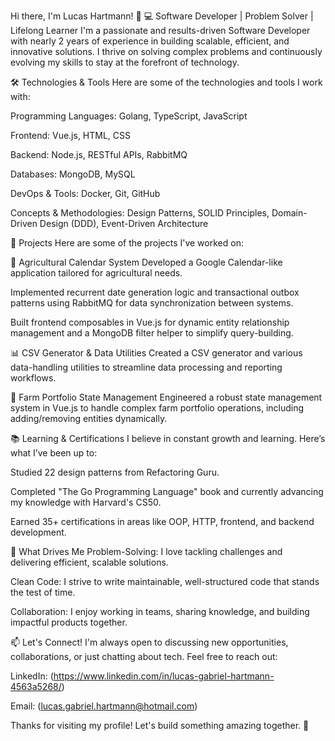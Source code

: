 Hi there, I'm Lucas Hartmann! 👋
💻 Software Developer | Problem Solver | Lifelong Learner
I'm a passionate and results-driven Software Developer with nearly 2 years of experience in building scalable, efficient, and innovative solutions. I thrive on solving complex problems and continuously evolving my skills to stay at the forefront of technology.

🛠️ Technologies & Tools
Here are some of the technologies and tools I work with:

Programming Languages: Golang, TypeScript, JavaScript

Frontend: Vue.js, HTML, CSS

Backend: Node.js, RESTful APIs, RabbitMQ

Databases: MongoDB, MySQL

DevOps & Tools: Docker, Git, GitHub

Concepts & Methodologies: Design Patterns, SOLID Principles, Domain-Driven Design (DDD), Event-Driven Architecture

🚀 Projects
Here are some of the projects I've worked on:

🌱 Agricultural Calendar System
Developed a Google Calendar-like application tailored for agricultural needs.

Implemented recurrent date generation logic and transactional outbox patterns using RabbitMQ for data synchronization between systems.

Built frontend composables in Vue.js for dynamic entity relationship management and a MongoDB filter helper to simplify query-building.

📊 CSV Generator & Data Utilities
Created a CSV generator and various data-handling utilities to streamline data processing and reporting workflows.

🧩 Farm Portfolio State Management
Engineered a robust state management system in Vue.js to handle complex farm portfolio operations, including adding/removing entities dynamically.

📚 Learning & Certifications
I believe in constant growth and learning. Here’s what I’ve been up to:

Studied 22 design patterns from Refactoring Guru.

Completed "The Go Programming Language" book and currently advancing my knowledge with Harvard's CS50.

Earned 35+ certifications in areas like OOP, HTTP, frontend, and backend development.

🌟 What Drives Me
Problem-Solving: I love tackling challenges and delivering efficient, scalable solutions.

Clean Code: I strive to write maintainable, well-structured code that stands the test of time.

Collaboration: I enjoy working in teams, sharing knowledge, and building impactful products together.

📫 Let's Connect!
I'm always open to discussing new opportunities, collaborations, or just chatting about tech. Feel free to reach out:

LinkedIn: (https://www.linkedin.com/in/lucas-gabriel-hartmann-4563a5268/)

Email: (lucas.gabriel.hartmann@hotmail.com)

Thanks for visiting my profile! Let's build something amazing together. 🚀
